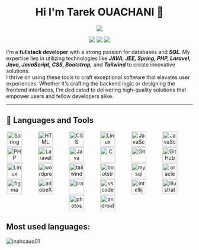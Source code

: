 <h1 align='center'>Hi I'm Tarek OUACHANI 👋</h1>
<p align='center'>
    <img src="https://readme-typing-svg.demolab.com/?lines=Full-stack%20web%20and%20app%20developer;Always%20learning%20new%20things;UI%2FUX%20Designer&font=Fira%20Code&center=true&width=440&height=45&color=f75c7e&vCenter=true&pause=1000&size=22" />
</p>
<p align="center">
    <a href="mailto:tarek.ouachani01@gmail.com" target="_blank"><img src="https://img.shields.io/badge/email-%23D14836?style=flat&logo=gmail&logoColor=white"/></a>
    <a href="https://www.linkedin.com/in/tarek-ouachani" target="_blank"><img src="https://img.shields.io/badge/linkedin-%230177B5?style=flat&logo=linkedin&logoColor=white"/></a>
    <a href="https://www.instagram.com/iam.inahcauo" target="_blank"><img src="https://img.shields.io/badge/instagram-%23E4415F?style=flat&logo=instagram&logoColor=white"/></a>
</p>


I'm a <b>fullstack developer</b> with a strong passion for databases and <b><i>SQL</i></b>. My expertise lies in utilizing technologies like <b><i>JAVA, JEE, Spring, PHP, Laravel, Java, JavaScript, CSS, Bootstrap,</i></b> and <b><i>Tailwind</i></b> to create innovative solutions.<br>
I thrive on using these tools to craft exceptional software that elevates user experiences. Whether it's crafting the backend logic or designing the frontend interfaces, I'm dedicated to delivering high-quality solutions that empower users and fellow developers alike.

---
<h2>🧰 Languages and Tools</h2>
<p align="center">
    <img alt="Spring" width="40px" style="padding-right:40px;" src="https://cdn.jsdelivr.net/gh/devicons/devicon/icons/spring/spring-original.svg" />
    <img alt="HTML" width="40px" style="padding-right:40px;" src="https://cdn.jsdelivr.net/gh/devicons/devicon/icons/html5/html5-plain.svg" /> 
    <img alt="CSS" width="40px" style="padding-right:40px;" src="https://cdn.jsdelivr.net/gh/devicons/devicon/icons/css3/css3-plain.svg" /> 
    <img alt="Linux" width="40px" style="padding-right:40px;" src="https://cdn.jsdelivr.net/gh/devicons/devicon/icons/sass/sass-original.svg" /> 
    <img alt="JavaScript" width="40px" style="padding-right:40px;" src="https://cdn.jsdelivr.net/gh/devicons/devicon/icons/javascript/javascript-plain.svg" /> 
    <img alt="JavaScript" width="40px" style="padding-right:40px;" src="https://cdn.jsdelivr.net/gh/devicons/devicon/icons/jquery/jquery-plain.svg" /> 
    <img alt="PHP" width="40px" style="padding-right:40px;" src="https://cdn.jsdelivr.net/gh/devicons/devicon/icons/php/php-original.svg"/> 
    <img alt="Laravel" width="40px" style="padding-right:40px;" src="https://cdn.jsdelivr.net/gh/devicons/devicon/icons/laravel/laravel-plain.svg" /> 
    <img alt="Java" width="40px" style="padding-right:40px;" src="https://cdn.jsdelivr.net/gh/devicons/devicon/icons/java/java-original.svg"/> 
    <img alt="C" width="40px" style="padding-right:40px;" src="https://cdn.jsdelivr.net/gh/devicons/devicon/icons/c/c-original.svg"/> 
    <img alt="Git" width="40px" style="padding-right:40px;" src="https://cdn.jsdelivr.net/gh/devicons/devicon/icons/git/git-original.svg" /> 
    <img alt="GitHub" width="40px" style="padding-right:40px;" src="https://cdn.jsdelivr.net/gh/devicons/devicon/icons/github/github-original.svg" /> 
    <img alt="Linux" width="40px" style="padding-right:40px;" src="https://cdn.jsdelivr.net/gh/devicons/devicon/icons/linux/linux-original.svg" /> 
    <img alt="wordpress" width="40px" style="padding-right:40px;" src="https://cdn.jsdelivr.net/gh/devicons/devicon/icons/wordpress/wordpress-plain.svg" /> 
    <img alt="tailwind" width="40px" style="padding-right:40px;" src="https://cdn.jsdelivr.net/gh/devicons/devicon/icons/tailwindcss/tailwindcss-plain.svg" /> 
    <img alt="bootstrap" width="40px" style="padding-right:40px;" src="https://cdn.jsdelivr.net/gh/devicons/devicon/icons/bootstrap/bootstrap-original.svg" /> 
    <img alt="mysql" width="40px" style="padding-right:40px;"  src="https://cdn.jsdelivr.net/gh/devicons/devicon/icons/mysql/mysql-original.svg" /> 
    <img alt="oracle" width="40px" style="padding-right:40px;" src="https://cdn.jsdelivr.net/gh/devicons/devicon/icons/oracle/oracle-original.svg" />         
    <img alt="figma" width="40px" style="padding-right:40px;"  src="https://cdn.jsdelivr.net/gh/devicons/devicon/icons/figma/figma-original.svg" /> 
    <img alt="adobeXd" width="40px" style="padding-right:40px;" src="https://cdn.jsdelivr.net/gh/devicons/devicon/icons/xd/xd-plain.svg" />
    <img alt="jira" width="40px" style="padding-right:40px;" src="https://cdn.jsdelivr.net/gh/devicons/devicon/icons/jira/jira-original-wordmark.svg" /> 
    <img alt="vscode" width="40px" style="padding-right:40px;" src="https://cdn.jsdelivr.net/gh/devicons/devicon/icons/vscode/vscode-original.svg" /> 
    <img alt="intellij" width="40px" style="padding-right:40px;" src="https://cdn.jsdelivr.net/gh/devicons/devicon/icons/intellij/intellij-original.svg" /> 
    <img alt="illustrator" width="40px" style="padding-right:40px;" src="https://cdn.jsdelivr.net/gh/devicons/devicon/icons/illustrator/illustrator-plain.svg" /> 
    <img alt="photoshop" width="40px" style="padding-right:40px;" src="https://cdn.jsdelivr.net/gh/devicons/devicon/icons/photoshop/photoshop-plain.svg" />
    <img alt="androidstudio" width="40px" style="padding-right:40px;"  src="https://cdn.jsdelivr.net/gh/devicons/devicon/icons/androidstudio/androidstudio-original.svg" />
</p>


<h2>Most used languages:</h2>
<p>
    <img align="center" src="https://github-readme-stats.vercel.app/api/top-langs?username=inahcauo01&show_icons=true&locale=en&layout=compact&theme=transparent" alt="inahcauo01" />
    <!--img align="center" src="https://github-readme-stats.vercel.app/api?username=inahcauo01&show_icons=true&bg_color=00000000"  alt="inahcauo01" >
    <img align="center" src="https://github-readme-stats.vercel.app/api/top-langs/?username=inahcauo01&layout=pie"  alt="inahcauo01" >
    <img align="center" src="https://github-readme-stats.vercel.app/api/top-langs/?username=inahcauo01&layout=donut"  alt="inahcauo01" >
    <img align="center" src="https://github-readme-stats.vercel.app/api/top-langs/?username=inahcauo01&layout=donut-vertical"  alt="inahcauo01" -->
</p>
<!--
**Inahcauo01/Inahcauo01** is a ✨ _special_ ✨ repository because its `README.md` (this file) appears on your GitHub profile.

Here are some ideas to get you started:

- 🔭 I’m currently working on ...
- 🌱 I’m currently learning ...
- 👯 I’m looking to collaborate on ...
- 🤔 I’m looking for help with ...
- 💬 Ask me about ...
- 📫 How to reach me: ...
- 😄 Pronouns: ...
- ⚡ Fun fact: ...
-->
